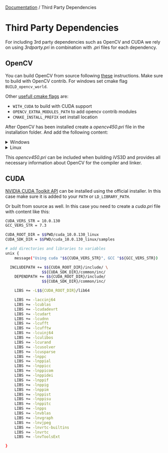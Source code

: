 [Documentation](../README.md) / Third Party Dependencies

# Third Party Dependencies

For including 3rd party dependencies such as OpenCV and CUDA we rely on using _3rdparty.pri_ in combination with _.pri_ files for each dependency.

## OpenCV
You can build OpenCV from source following [these](https://docs.opencv.org/4.5.0/d3/d52/tutorial_windows_install.html) instructions. Make sure to build with OpenCV contrib. For windows set cmake flag `BUILD_opencv_world`.

Other [usefull cmake flags](https://docs.opencv.org/4.5.0/db/d05/tutorial_config_reference.html) are:
- `WITH_CUDA` to build with CUDA support
- `OPENCV_EXTRA_MODULES_PATH` to add opencv contrib modules
- `CMAKE_INSTALL_PREFIX` set install location


After OpenCV has been installed create a _opencv450.pri_ file in the installation folder. And add the following content:
<details><summary>Windows</summary>
<p>

```sh
message(USING opencv-4.5.0-msvc2015-cuda)

OPENCV_VERSION = "450"
OPENCV_PATH = $$PWD
OPENCV_INC_PATH = $$OPENCV_PATH/include
OPENCV_LIB_PATH = $$OPENCV_PATH/x64/vc15/lib

# Debug messages
!build_pass:message(OPENCV_INC_PATH was set to $${OPENCV_INC_PATH})
!build_pass:message(OPENCV_LIB_PATH was set to $${OPENCV_LIB_PATH})

INCLUDEPATH += $${OPENCV_INC_PATH}

win32 {
    DEFINES += _CRT_SECURE_NO_WARNINGS

    OPENCV_LIBS += opencv_worldVERSIONLIB

    # Add version number
    OPENCV_LIBS = $$replace(OPENCV_LIBS,VERSION,$${OPENCV_VERSION})

    QMAKE_LIBDIR += $${OPENCV_LIB_PATH}

    build_pass:CONFIG(debug, debug|release) {
        OPENCV_LIBS = $$replace(OPENCV_LIBS,LIB,d.lib)
    } else {
        OPENCV_LIBS = $$replace(OPENCV_LIBS,LIB,.lib)
    }

    LIBS += $${OPENCV_LIBS}
}
```

You might have to adjust the `OPENCV_INC_PATH` and `OPENCV_LIB_PATH` to point to the correct folders.
</p>
</details>

<details><summary>Linux</summary>
<p>

```sh
message(USING opencv_450_cuda)

OCV4_PATH = $$PWD
INCLUDEPATH += $$OCV4_PATH/include
DEPENDPATH += $$OCV4_PATH/include
INCLUDEPATH += $$OCV4_PATH/include/opencv4
DEPENDPATH += $$OCV4_PATH/include/opencv4

# supress warings from included libraries
QMAKE_CXXFLAGS += -isystem $$OCV4_PATH/include
QMAKE_CXXFLAGS += -isystem $$OCV4_PATH/include/opencv4

unix {
    LIBS += -L$$OCV4_PATH/lib
    OCV4_LIBS += -lopencv_calib3d
    OCV4_LIBS += -lopencv_core
    OCV4_LIBS += -lopencv_dnn
    OCV4_LIBS += -lopencv_features2d
    OCV4_LIBS += -lopencv_flann
    OCV4_LIBS += -lopencv_gapi
    OCV4_LIBS += -lopencv_highgui
    OCV4_LIBS += -lopencv_imgcodecs
    OCV4_LIBS += -lopencv_imgproc
    OCV4_LIBS += -lopencv_ml
    OCV4_LIBS += -lopencv_objdetect
    OCV4_LIBS += -lopencv_photo
    OCV4_LIBS += -lopencv_stitching
    OCV4_LIBS += -lopencv_video
    OCV4_LIBS += -lopencv_videoio

    !CONFIG(MANUAL_OCV_LIB_LINKING) {
        LIBS += $$OCV4_LIBS
    }
}

windows {
    error(THIS IS NO WINDOWS BUILD)
}
```
You might have to add more modules to the `OCV4_LIBS` if you have built them.
</p>
</details>

This _opencv450.pri_ can be included when building iVS3D and provides all necessary information about OpenCV for the compiler and linker.

## CUDA
[NVIDIA CUDA Toolkit API] can be installed using the official installer. In this case make sure it is added to your `PATH` or `LD_LIBRARY_PATH`.

Or built from source as well. In this case you need to create a _cuda.pri_ file with content like this:

```sh
CUDA_VERS_STR = 10.0.130
GCC_VERS_STR = 7.3

CUDA_ROOT_DIR = $$PWD/cuda_10.0.130_linux
CUDA_SDK_DIR = $$PWD/cuda_10.0.130_linux/samples

# add directories and libraries to variables
unix {	
	message("Using cuda "$${CUDA_VERS_STR}", GCC "$${GCC_VERS_STR})

  INCLUDEPATH += $${CUDA_ROOT_DIR}/include/ \
                $${CUDA_SDK_DIR}/common/inc/
	DEPENDPATH += $${CUDA_ROOT_DIR}/include/
                $${CUDA_SDK_DIR}/common/inc/

	LIBS += -L$${CUDA_ROOT_DIR}/lib64  

	LIBS += -laccinj64
	LIBS += -lcublas
	LIBS += -lcudadevrt
	LIBS += -lcudart
	LIBS += -lcudnn
	LIBS += -lcufft
	LIBS += -lcufftw
	LIBS += -lcuinj64
	LIBS += -lculibos
	LIBS += -lcurand
	LIBS += -lcusolver
	LIBS += -lcusparse
	LIBS += -lnppc
	LIBS += -lnppial
	LIBS += -lnppicc
	LIBS += -lnppicom
	LIBS += -lnppidei
	LIBS += -lnppif
	LIBS += -lnppig
	LIBS += -lnppim
	LIBS += -lnppist
	LIBS += -lnppisu
	LIBS += -lnppitc
	LIBS += -lnpps
	LIBS += -lnvblas
	LIBS += -lnvgraph
	LIBS += -lnvjpeg
	LIBS += -lnvrtc-builtins
	LIBS += -lnvrtc
	LIBS += -lnvToolsExt

}
```

[NVIDIA CUDA Toolkit API]:    <https://developer.nvidia.com/cuda-zone>